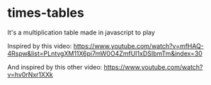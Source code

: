 # times-tables

It's a multiplication table made in javascript to play

Inspired by this video: https://www.youtube.com/watch?v=mfHAQ-4Rspw&list=PLntvgXM11X6pi7mW0O4ZmfUI1xDSIbmTm&index=30

And inspired by this other video: https://www.youtube.com/watch?v=hv0rNxr1XXk

